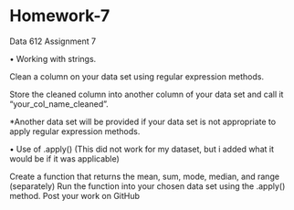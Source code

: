 # Homework-7
Data 612 Assignment 7

• Working with strings.

Clean a column on your data set using regular expression methods.

Store the cleaned column into another column of your data set and call it “your_col_name_cleaned”.

*Another data set will be provided if your data set is not appropriate to apply regular expression methods.

• Use of .apply() (This did not work for my dataset, but i added what it would be if it was applicable)

Create a function that returns the mean, sum, mode, median, and range (separately)
Run the function into your chosen data set using the .apply() method.
Post your work on GitHub
